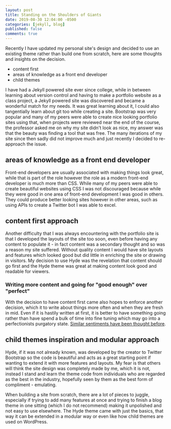 ```yaml
---
layout: post
title: Standing on the Shoulders of Giants
date: 2019-08-30 12:04:00 -0500
categories: [jekyll, blog]
published: false
comments: true
---
```



Recently I have updated my personal site's design and decided to use an existing theme rather than build one from scratch, here are some thoughts and insights on the decision.

- content first
- areas of knowledge as a front end developer
- child themes

I have had a Jekyll powered site ever since college, while in between learning about version control and having to make a portfolio website as a class project, a Jekyll powered site was discovered and became a wonderful match for my needs. It was great learning about it, I could also tangentially learn about git too while creating a site. Bootstrap was very popular and many of my peers were able to create nice looking portfolio sites using that, when projects were reviewed near the end of the course, the professor asked me on why my site didn't look as nice, my answer was that the beauty was finding a tool that was free. The many iterations of my site since then sadly did not improve much and just recently I decided to re-approach the issue. 

## areas of knowledge as a front end developer

Front-end developers are usually associated with making things look great, while that is part of the role however the role as a modern front-end developer is much more than CSS. While many of my peers were able to create beautiful websites using CSS I was not discouraged because while they were good in one area of front-end development I was good in others. They could produce better looking sites however in other areas, such as using APIs to create a Twitter bot I was able to excel. 

## content first approach

Another difficulty that I was always encountering with the portfolio site is that I developed the layouts of the site too soon, even before having any content to populate it - in fact content was a secondary thought and so was a reason my site suffered. Without quality content I would have site layouts and features which looked good but did little in enriching the site or drawing in visitors. My decision to use Hyde was the revelation that content should go first and the Hyde theme was great at making content look good and readable for viewers.

### Writing more content and going for "good enough" over "perfect"

With the decision to have content first came also hopes to enforce another decision, which it to write about things more often and when they are fresh in mid. Even if it is hastily written at first, it is better to have something going rather than have spend a bulk of time into fine tuning which may go into a perfectionists purgatory state. [Similar sentiments have been thought before](https://michaelsoolee.com/good-enough-better-than-perfect/).

## child themes inspiration and modular approach

Hyde, if it was not already known, was developed by the creator to Twitter Bootstrap so the code is beautiful and acts as a great starting point if wanting to extend it with more features and layouts. My fear is that others will think the site design was completely made by me, which it is not, instead I stand and learn the theme code from individuals who are regarded as the best in the industry, hopefully seen by them as the best form of compliment - emulating.

When building a site from scratch, there are a lot of pieces to juggle, especially if trying to add many features at once and trying to finish a blog theme in one sitting (which I do not recommend) making it unpolished and not easy to use elsewhere. The Hyde theme came with just the basics, that way it can be extended in a modular way or even like how child themes are used on WordPress.